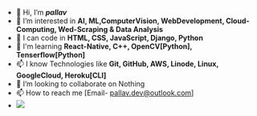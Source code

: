 - 👋 Hi, I’m <b><i>pallav</i></b>
- 👀 I’m interested in <b>AI, ML,ComputerVision, WebDevelopment, Cloud-Computing, Wed-Scraping & Data Analysis</b>
- 🌱 I can code in <b>HTML, CSS, JavaScript, Django, Python</b>
- 🌱 I'm learning <b>React-Native, C++, OpenCV[Python], Tenserflow[Python]</b>
- 📫 I know Technologies like <b>Git, GitHub, AWS, Linode, Linux, GoogleCloud, Heroku[CLI]</b>
- 💞️ I’m looking to collaborate on Nothing
- 📫 How to reach me [Email- pallav.dev@outlook.com]
- <img src="https://github-readme-stats.vercel.app/api?username=pallav2905-py&&show_icons=true">

